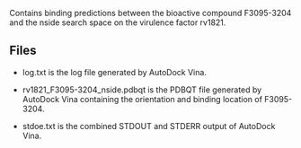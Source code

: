 Contains binding predictions between the bioactive compound F3095-3204 and the nside search space on the virulence factor rv1821.

## Files

- log.txt is the log file generated by AutoDock Vina.

- rv1821_F3095-3204_nside.pdbqt is the PDBQT file generated by AutoDock Vina containing the orientation and binding location of F3095-3204.

- stdoe.txt is the combined STDOUT and STDERR output of AutoDock Vina.

